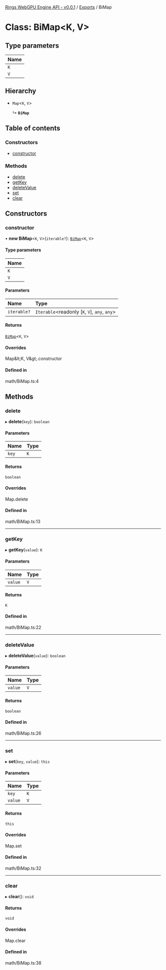 [Rings WebGPU Engine API - v0.0.1](../README.md) / [Exports](../modules.md) / BiMap

# Class: BiMap\<K, V\>

## Type parameters

| Name |
| :------ |
| `K` |
| `V` |

## Hierarchy

- `Map`\<`K`, `V`\>

  ↳ **`BiMap`**

## Table of contents

### Constructors

- [constructor](BiMap.md#constructor)

### Methods

- [delete](BiMap.md#delete)
- [getKey](BiMap.md#getkey)
- [deleteValue](BiMap.md#deletevalue)
- [set](BiMap.md#set)
- [clear](BiMap.md#clear)

## Constructors

### constructor

• **new BiMap**\<`K`, `V`\>(`iterable?`): [`BiMap`](BiMap.md)\<`K`, `V`\>

#### Type parameters

| Name |
| :------ |
| `K` |
| `V` |

#### Parameters

| Name | Type |
| :------ | :------ |
| `iterable?` | `Iterable`\<readonly [`K`, `V`], `any`, `any`\> |

#### Returns

[`BiMap`](BiMap.md)\<`K`, `V`\>

#### Overrides

Map\&lt;K, V\&gt;.constructor

#### Defined in

math/BiMap.ts:4

## Methods

### delete

▸ **delete**(`key`): `boolean`

#### Parameters

| Name | Type |
| :------ | :------ |
| `key` | `K` |

#### Returns

`boolean`

#### Overrides

Map.delete

#### Defined in

math/BiMap.ts:13

___

### getKey

▸ **getKey**(`value`): `K`

#### Parameters

| Name | Type |
| :------ | :------ |
| `value` | `V` |

#### Returns

`K`

#### Defined in

math/BiMap.ts:22

___

### deleteValue

▸ **deleteValue**(`value`): `boolean`

#### Parameters

| Name | Type |
| :------ | :------ |
| `value` | `V` |

#### Returns

`boolean`

#### Defined in

math/BiMap.ts:26

___

### set

▸ **set**(`key`, `value`): `this`

#### Parameters

| Name | Type |
| :------ | :------ |
| `key` | `K` |
| `value` | `V` |

#### Returns

`this`

#### Overrides

Map.set

#### Defined in

math/BiMap.ts:32

___

### clear

▸ **clear**(): `void`

#### Returns

`void`

#### Overrides

Map.clear

#### Defined in

math/BiMap.ts:38
